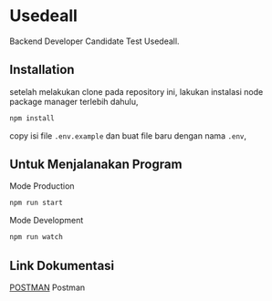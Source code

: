 # Usedeall

Backend Developer Candidate Test Usedeall.

## Installation

setelah melakukan clone pada repository ini, lakukan instalasi node package manager terlebih dahulu,

```bash
npm install
```

copy isi file `.env.example` dan buat file baru dengan nama `.env`,


## Untuk Menjalanakan Program

Mode Production

```javascript
npm run start
```

Mode Development

```javascript
npm run watch
```

## Link Dokumentasi

[POSTMAN](https://documenter.getpostman.com/view/6225373/UzQuPRJp) Postman
